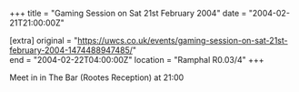 +++
title = "Gaming Session on Sat 21st February 2004"
date = "2004-02-21T21:00:00Z"

[extra]
original = "https://uwcs.co.uk/events/gaming-session-on-sat-21st-february-2004-1474488947485/"    
end = "2004-02-22T04:00:00Z"
location = "Ramphal R0.03/4"
+++

Meet in in The Bar (Rootes Reception) at 21:00

